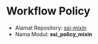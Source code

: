 # Workflow Policy

- Alamat Repository: [ssi-mixin](https://github.com/open-synergy/ssi-mixin)
- Nama Modul: **ssi_policy_mixin**
